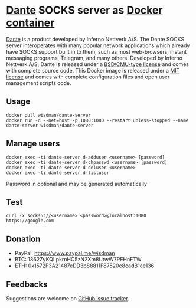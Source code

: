 # [Dante][dante] SOCKS server as [Docker container](https://hub.docker.com/r/wisdman/dante-server/)

[Dante][dante] is a product developed by Inferno Nettverk A/S. The Dante SOCKS server interoperates with many popular network applications which already have SOCKS support built in to them, such as most web-browsers, instant messaging programs, Telegram, and many others. Developed by Inferno Nettverk A/S, Dante is released under a [BSD/CMU-type license](ftp://ftp.inet.no/pub/socks/LICENSE) and comes with complete source code. This Docker image is released under a [MIT license](LICENSE) and comes with complete configuration files and open user management scripts code.

## Usage

```console
docker pull wisdman/dante-server
docker run -d --net=host -p 1080:1080 --restart unless-stopped --name dante-server wisdman/dante-server
```

## Manage users

```console
docker exec -ti dante-server d-adduser <username> [password]
docker exec -ti dante-server d-chpasswd <username> [password]
docker exec -ti dante-server d-deluser <username>
docker exec -ti dante-server d-listuser
```

Password in optional and may be generated automatically

## Test

```console
curl -x socks5://<username>:<password>@localhost:1080 https://google.com
```

## Donation

* PayPal: https://www.paypal.me/wisdman
* BTC: 1862ZyKQLpkrnHC5zN2Xm8UtwW7PEHnFTW
* ETH: 0x1572F3A21487eDD3b88811F87520e8cadB1ee136

## Feedbacks

Suggestions are welcome on [GitHub issue tracker](https://github.com/wisdman/dante-server/issues).

[dante]: https://www.inet.no/dante/index.html
